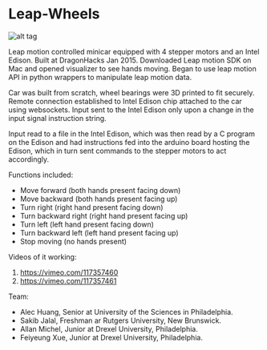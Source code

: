# Leap-Wheels

![alt tag](http://i.imgur.com/ajAa2Ic.jpg)

Leap motion controlled minicar equipped with 4 stepper motors and an Intel Edison. Built at DragonHacks Jan 2015.
Downloaded Leap motion SDK on Mac and opened visualizer to see hands moving.
Began to use leap motion API in python wrappers to manipulate leap motion data.

Car was built from scratch, wheel bearings were 3D printed to fit securely.
Remote connection established to Intel Edison chip attached to the car using websockets.
Input sent to the Intel Edison only upon a change in the input signal instruction string.

Input read to a file in the Intel Edison, which was then read by a C program on the Edison and had instructions fed into the arduino board hosting the Edison, which in turn sent commands to the stepper motors to act accordingly.

Functions included: 
  - Move forward (both hands present facing down)
  - Move backward (both hands present facing up)
  - Turn right (right hand present facing down)
  - Turn backward right (right hand present facing up)
  - Turn left (left hand present facing down)
  - Turn backward left (left hand present facing up)
  - Stop moving (no hands present)

Videos of it working:
  1. https://vimeo.com/117357460
  2. https://vimeo.com/117357461

Team: 
- Alec Huang, Senior at University of the Sciences in Philadelphia. 
- Sakib Jalal, Freshman ar Rutgers University, New Brunswick. 
- Allan Michel, Junior at Drexel University, Philadelphia. 
- Feiyeung Xue, Junior at Drexel University, Philadelphia. 
